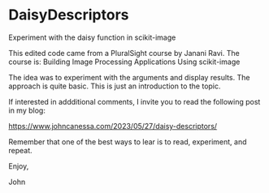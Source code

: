 # DaisyDescriptors
Experiment with the daisy function in scikit-image

This edited code came from a PluralSight course by Janani Ravi.
The course is: 
Building Image Processing Applications Using scikit-image

The idea was to experiment with the arguments and display results.
The approach is quite basic. This is just an introduction to
the topic.

If interested in addditional comments, I invite you to read the
following post in my blog:

https://www.johncanessa.com/2023/05/27/daisy-descriptors/

Remember that one of the best ways to lear is to read, experiment,
and repeat.

Enjoy,

John
